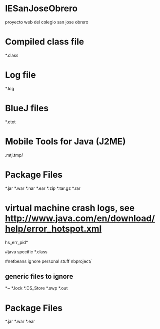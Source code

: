 # IESanJoseObrero
proyecto web del colegio san jose obrero

# Compiled class file
*.class

# Log file
*.log

# BlueJ files
*.ctxt

# Mobile Tools for Java (J2ME)
.mtj.tmp/

# Package Files #
*.jar
*.war
*.nar
*.ear
*.zip
*.tar.gz
*.rar

# virtual machine crash logs, see http://www.java.com/en/download/help/error_hotspot.xml
hs_err_pid*

#java specific
*.class

#netbeans ignore personal stuff
nbproject/

## generic files to ignore
*~
*.lock
*.DS_Store
*.swp
*.out

# Package Files #
*.jar
*.war
*.ear
